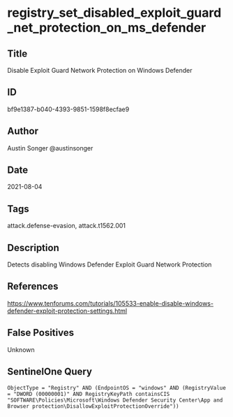 # registry_set_disabled_exploit_guard_net_protection_on_ms_defender

## Title
Disable Exploit Guard Network Protection on Windows Defender

## ID
bf9e1387-b040-4393-9851-1598f8ecfae9

## Author
Austin Songer @austinsonger

## Date
2021-08-04

## Tags
attack.defense-evasion, attack.t1562.001

## Description
Detects disabling Windows Defender Exploit Guard Network Protection

## References
https://www.tenforums.com/tutorials/105533-enable-disable-windows-defender-exploit-protection-settings.html

## False Positives
Unknown

## SentinelOne Query
```
ObjectType = "Registry" AND (EndpointOS = "windows" AND (RegistryValue = "DWORD (00000001)" AND RegistryKeyPath containsCIS "SOFTWARE\Policies\Microsoft\Windows Defender Security Center\App and Browser protection\DisallowExploitProtectionOverride"))

```